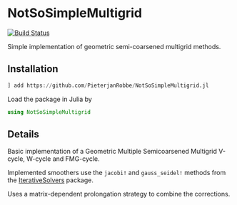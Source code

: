 # NotSoSimpleMultigrid
[![Build Status](https://travis-ci.org/PieterjanRobbe/NotSoSimpleMultigrid.jl.png)](https://travis-ci.org/PieterjanRobbe/NotSoSimpleMultigrid.jl)

Simple implementation of geometric semi-coarsened multigrid methods. 

## Installation

```julia
] add https://github.com/PieterjanRobbe/NotSoSimpleMultigrid.jl
```

Load the package in Julia by

```julia
using NotSoSimpleMultigrid
```

## Details

Basic implementation of a Geometric Multiple Semicoarsened Multigrid V-cycle, W-cycle and FMG-cycle.

Implemented smoothers use the `jacobi!` and `gauss_seidel!` methods from the [IterativeSolvers](https://github.com/JuliaMath/IterativeSolvers.jl) package.

Uses a matrix-dependent prolongation strategy to combine the corrections.
